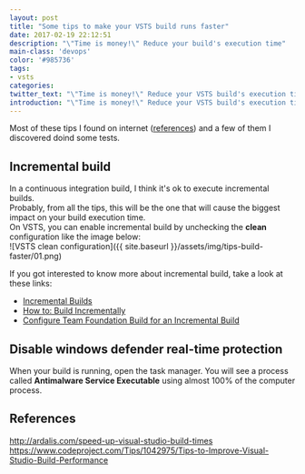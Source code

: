 ```yaml
---
layout: post
title: "Some tips to make your VSTS build runs faster"
date: 2017-02-19 22:12:51
description: "\"Time is money!\" Reduce your build's execution time"
main-class: 'devops'
color: '#985736'
tags:
- vsts
categories:
twitter_text: "\"Time is money!\" Reduce your VSTS build's execution time"
introduction: "\"Time is money!\" Reduce your VSTS build's execution time"
---
```


Most of these tips I found on internet ([references](#references)) and a few of them I discovered doind some tests.

## Incremental build
In a continuous integration build, I think it's ok to execute incremental builds.  
Probably, from all the tips, this will be the one that will cause the biggest impact on your build execution time.  
On VSTS, you can enable incremental build by unchecking the **clean** configuration like the image below:  
![VSTS clean configuration]({{ site.baseurl }}/assets/img/tips-build-faster/01.png)

If you got interested to know more about incremental build, take a look at these links:
  * [Incremental Builds](https://msdn.microsoft.com/en-us/library/ee264087.aspx)
  * [How to: Build Incrementally](https://msdn.microsoft.com/en-us/library/ms171483.aspx)
  * [Configure Team Foundation Build for an Incremental Build](https://msdn.microsoft.com/en-us/library/aa833876(v=vs.100).aspx)


## Disable windows defender real-time protection
When your build is running, open the task manager. You will see a process called **Antimalware Service Executable** using almost 100%
 of the computer process.


<a name="references"></a>
## References  
<a href="http://ardalis.com/speed-up-visual-studio-build-times">http://ardalis.com/speed-up-visual-studio-build-times</a>  
<a href="https://www.codeproject.com/Tips/1042975/Tips-to-Improve-Visual-Studio-Build-Performance">https://www.codeproject.com/Tips/1042975/Tips-to-Improve-Visual-Studio-Build-Performance</a>
